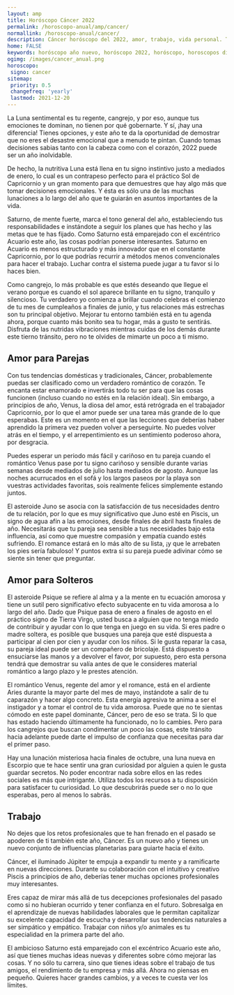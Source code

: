 ```yaml
---
layout: amp
title: Horóscopo Cáncer 2022 
permalink: /horoscopo-anual/amp/cancer/
normallink: /horoscopo-anual/cancer/
description: Cáncer horóscopo del 2022, amor, trabajo, vida personal. Todas las predicciones para Cáncer 2022 gratis. Disfruta este año nuevo.
home: FALSE
keywords: horóscopo año nuevo, horóscopo 2022, horóscopo, horoscopos diarios gratis del dia de hoy, horóscopo diario gratis,horóscopo ano nuevo 2022, horóscopo esperanza gracia, horoscopo Cáncer 2022, horoscop, horóscopos gratis, horoscopo Cáncer, horoscopo Cáncer 2022 gratis, Tarot, Astrologia, Zodíaco, Cáncer, horoscopo gratis,tarot en femenino,videncia gratuita,horoscopos gratuitos,horóscopos, astrologia,videncia gratis
ogimg: /images/cancer_anual.png
horoscopo:
 signo: cancer
sitemap:
 priority: 0.5
 changefreq: 'yearly'
 lastmod: 2021-12-20
---
```





La Luna sentimental es tu regente, cangrejo, y por eso, aunque tus emociones te dominan, no tienen por qué gobernarte. Y sí, ¡hay una diferencia! Tienes opciones, y este año te da la oportunidad de demostrar que no eres el desastre emocional que a menudo te pintan. Cuando tomas decisiones sabias tanto con la cabeza como con el corazón, 2022 puede ser un año inolvidable.

De hecho, la nutritiva Luna está llena en tu signo instintivo justo a mediados de enero, lo cual es un contrapeso perfecto para el práctico Sol de Capricornio y un gran momento para que demuestres que hay algo más que tomar decisiones emocionales. Y ésta es sólo una de las muchas lunaciones a lo largo del año que te guiarán en asuntos importantes de la vida.

Saturno, de mente fuerte, marca el tono general del año, estableciendo tus responsabilidades e instándote a seguir los planes que has hecho y las metas que te has fijado. Como Saturno está emparejado con el excéntrico Acuario este año, las cosas podrían ponerse interesantes. Saturno en Acuario es menos estructurado y más innovador que en el constante Capricornio, por lo que podrías recurrir a métodos menos convencionales para hacer el trabajo. Luchar contra el sistema puede jugar a tu favor si lo haces bien.

Como cangrejo, lo más probable es que estés deseando que llegue el verano porque es cuando el sol aparece brillante en tu signo, tranquilo y silencioso. Tu verdadero yo comienza a brillar cuando celebras el comienzo de tu mes de cumpleaños a finales de junio, y tus relaciones más estrechas son tu principal objetivo. Mejorar tu entorno también está en tu agenda ahora, porque cuanto más bonito sea tu hogar, más a gusto te sentirás. Disfruta de las nutridas vibraciones mientras cuidas de los demás durante este tierno tránsito, pero no te olvides de mimarte un poco a ti mismo.

## Amor para Parejas

Con tus tendencias domésticas y tradicionales, Cáncer, probablemente puedas ser clasificado como un verdadero romántico de corazón. Te encanta estar enamorado e invertirás todo tu ser para que las cosas funcionen (incluso cuando no estés en la relación ideal). Sin embargo, a principios de año, Venus, la diosa del amor, está retrógrada en el trabajador Capricornio, por lo que el amor puede ser una tarea más grande de lo que esperabas. Este es un momento en el que las lecciones que deberías haber aprendido la primera vez pueden volver a perseguirte. No puedes volver atrás en el tiempo, y el arrepentimiento es un sentimiento poderoso ahora, por desgracia.

Puedes esperar un periodo más fácil y cariñoso en tu pareja cuando el romántico Venus pase por tu signo cariñoso y sensible durante varias semanas desde mediados de julio hasta mediados de agosto. Aunque las noches acurrucados en el sofá y los largos paseos por la playa son vuestras actividades favoritas, sois realmente felices simplemente estando juntos.

El asteroide Juno se asocia con la satisfacción de tus necesidades dentro de tu relación, por lo que es muy significativo que Juno esté en Piscis, un signo de agua afín a las emociones, desde finales de abril hasta finales de año. Necesitarás que tu pareja sea sensible a tus necesidades bajo esta influencia, así como que muestre compasión y empatía cuando estés sufriendo. El romance estará en lo más alto de su lista, ¡y que le arrebaten los pies sería fabuloso! Y puntos extra si su pareja puede adivinar cómo se siente sin tener que preguntar.

## Amor para Solteros

El asteroide Psique se refiere al alma y a la mente en tu ecuación amorosa y tiene un sutil pero significativo efecto subyacente en tu vida amorosa a lo largo del año. Dado que Psique pasa de enero a finales de agosto en el práctico signo de Tierra Virgo, usted busca a alguien que no tenga miedo de contribuir y ayudar con lo que tenga en juego en su vida. Si eres padre o madre soltera, es posible que busques una pareja que esté dispuesta a participar al cien por cien y ayudar con los niños. Si le gusta reparar la casa, su pareja ideal puede ser un compañero de bricolaje. Está dispuesto a ensuciarse las manos y a devolver el favor, por supuesto, pero esta persona tendrá que demostrar su valía antes de que le consideres material romántico a largo plazo y le prestes atención.

El romántico Venus, regente del amor y el romance, está en el ardiente Aries durante la mayor parte del mes de mayo, instándote a salir de tu caparazón y hacer algo concreto. Esta energía agresiva te anima a ser el instigador y a tomar el control de tu vida amorosa. Puede que no te sientas cómodo en este papel dominante, Cáncer, pero de eso se trata. Si lo que has estado haciendo últimamente ha funcionado, no lo cambies. Pero para los cangrejos que buscan condimentar un poco las cosas, este tránsito hacia adelante puede darte el impulso de confianza que necesitas para dar el primer paso.

Hay una lunación misteriosa hacia finales de octubre, una luna nueva en Escorpio que te hace sentir una gran curiosidad por alguien a quien le gusta guardar secretos. No poder encontrar nada sobre ellos en las redes sociales es más que intrigante. Utiliza todos los recursos a tu disposición para satisfacer tu curiosidad. Lo que descubrirás puede ser o no lo que esperabas, pero al menos lo sabrás.

## Trabajo

No dejes que los retos profesionales que te han frenado en el pasado se apoderen de ti también este año, Cáncer. Es un nuevo año y tienes un nuevo conjunto de influencias planetarias para guiarte hacia el éxito.

Cáncer, el iluminado Júpiter te empuja a expandir tu mente y a ramificarte en nuevas direcciones. Durante su colaboración con el intuitivo y creativo Piscis a principios de año, deberías tener muchas opciones profesionales muy interesantes.

Eres capaz de mirar más allá de tus decepciones profesionales del pasado como si no hubieran ocurrido y tener confianza en el futuro. Sobresalga en el aprendizaje de nuevas habilidades laborales que le permitan capitalizar su excelente capacidad de escucha y desarrollar sus tendencias naturales a ser simpático y empático. Trabajar con niños y/o animales es tu especialidad en la primera parte del año.

El ambicioso Saturno está emparejado con el excéntrico Acuario este año, así que tienes muchas ideas nuevas y diferentes sobre cómo mejorar las cosas. Y no sólo tu carrera, sino que tienes ideas sobre el trabajo de tus amigos, el rendimiento de tu empresa y más allá. Ahora no piensas en pequeño. Quieres hacer grandes cambios, y a veces te cuesta ver los límites.